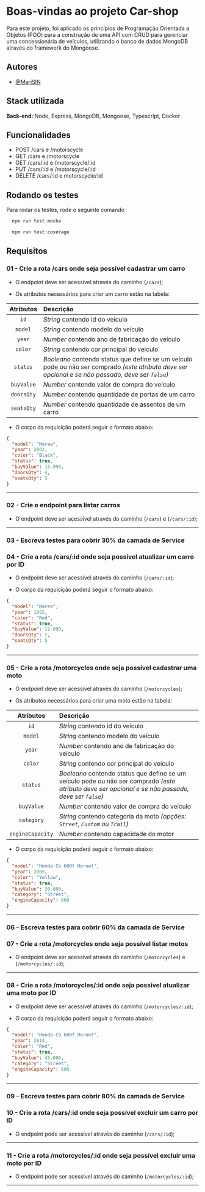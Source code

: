 
# Boas-vindas ao projeto Car-shop

Para este projeto, foi aplicado os princípios de Programação Orientada a Objetos (POO) para a construção de uma API com CRUD para gerenciar uma concessionária de veículos, utilizando o banco de dados MongoDB através do framework do Mongoose.


## Autores

- [@MariSIN](https://www.github.com/MariSIN)


## Stack utilizada

**Back-end:** Node, Express, MongoDB, Mongoose, Typescript, Docker


## Funcionalidades

- POST /cars e /motorscycle
- GET /cars e /motorscycle
- GET /cars/:id e /motorscycle/:id
- PUT /cars/:id e /motorscycle/:id
- DELETE /cars/:id e motorscycle/:id


## Rodando os testes

Para rodar os testes, rode o seguinte comando

```bash
  npm run test:mocha
```
```bash
  npm run test:coverage
```


## Requisitos

### 01 - Crie a rota /cars onde seja possível cadastrar um carro

- O endpoint deve ser acessível através do caminho (`/cars`);

- Os atributos necessários para criar um carro estão na tabela:

| Atributos | Descrição |
| :-------: | :-------- |
| `id`   | _String_ contendo id do veículo |
| `model`   | _String_ contendo modelo do veículo |
| `year`    | _Number_ contendo ano de fabricação do veículo |
| `color`   | _String_ contendo cor principal do veículo |
| `status`  | _Booleano_ contendo status que define se um veículo pode ou não ser comprado _(este atributo deve ser opcional e se não passado, deve ser `false`)_ |
| `buyValue` | _Number_ contendo valor de compra do veículo |
| `doorsQty` | _Number_ contendo quantidade de portas de um carro |
| `seatsQty` | _Number_ contendo quantidade de assentos de um carro |

- O corpo da requisição poderá seguir o formato abaixo:

```json
{
  "model": "Marea",
  "year": 2002,
  "color": "Black",
  "status": true,
  "buyValue": 15.990,
  "doorsQty": 4,
  "seatsQty": 5
}
```

---

### 02 - Crie o endpoint para listar carros

- O endpoint deve ser acessível através do caminho (`/cars`) e (`/cars/:id`);

---

### 03 - Escreva testes para cobrir 30% da camada de Service


### 04 - Crie a rota /cars/:id onde seja possível atualizar um carro por ID

- O endpoint deve ser acessível através do caminho (`/cars/:id`);

- O corpo da requisição poderá seguir o formato abaixo:
```json
{
  "model": "Marea",
  "year": 1992,
  "color": "Red",
  "status": true,
  "buyValue": 12.000,
  "doorsQty": 2,
  "seatsQty": 5
}
```
---

### 05 - Crie a rota /motorcycles onde seja possível cadastrar uma moto

- O endpoint deve ser acessível através do caminho (`/motorcycles`);

- Os atributos necessários para criar uma moto estão na tabela:

| Atributos | Descrição |
| :-------: | :-------- |
| `id`   | _String_ contendo id do veículo |
| `model`   | _String_ contendo modelo do veículo |
| `year`    | _Number_ contendo ano de fabricação do veículo |
| `color`   | _String_ contendo cor principal do veículo |
| `status`  | _Booleano_ contendo status que define se um veículo pode ou não ser comprado _(este atributo deve ser opcional e se não passado, deve ser `false`)_ |
| `buyValue` | _Number_ contendo valor de compra do veículo |
| `category` | _String_ contendo categoria da moto _(opções: `Street`, `Custom` ou `Trail`)_ |
| `engineCapacity` | _Number_ contendo capacidade do motor |

- O corpo da requisição poderá seguir o formato abaixo:
```json
{
  "model": "Honda Cb 600f Hornet",
  "year": 2005,
  "color": "Yellow",
  "status": true,
  "buyValue": 30.000,
  "category": "Street",
  "engineCapacity": 600
}
```
---

### 06 - Escreva testes para cobrir 60% da camada de Service


### 07 - Crie a rota /motorcycles onde seja possível listar motos

- O endpoint deve ser acessível através do caminho (`/motorcycles`) e (`/motorcycles/:id`);

---

### 08 - Crie a rota /motorcycles/:id onde seja possível atualizar uma moto por ID

- O endpoint deve ser acessível através do caminho (`/motorcycles/:id`);

- O corpo da requisição poderá seguir o formato abaixo:

```json
{
  "model": "Honda Cb 600f Hornet",
  "year": 2014,
  "color": "Red",
  "status": true,
  "buyValue": 45.000,
  "category": "Street",
  "engineCapacity": 600
}
```

---

### 09 - Escreva testes para cobrir 80% da camada de Service


### 10 - Crie a rota /cars/:id onde seja possível excluir um carro por ID

- O endpoint pode ser acessível através do caminho (`/cars/:id`);

---

### 11 - Crie a rota /motorcycles/:id onde seja possível excluir uma moto por ID

- O endpoint pode ser acessível através do caminho (`/motorcycles/:id`);

---

